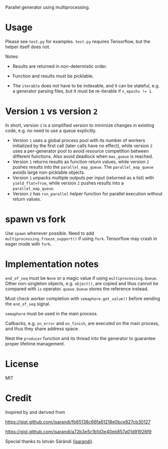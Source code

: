 Parallel generator using multiprocessing.

# Usage

Please see `test.py` for examples. `test.py` requires Tensorflow, but the helper itself does not.

Notes:

- Results are returned in non-determistic order.

- Function and results must be picklable.

- The `iterable` does not have to be indexable, and it can be stateful, e.g. a generator parsing files, but it must be re-iterable if `n_epochs != 1`.

# Version `1` vs version `2`

In short, version `1` is a simplified version to minimize changes in existing code, e.g. no need to use a queue explicitly.

- Version `1` uses a global process pool with its number of workers initialized by the first call (later calls have no effect), while version `2` uses a per-generator pool to avoid resource competition between different functions. Also avoid deadlock when `max_queue` is reached.
- Version `1` returns results as function return values, while version `2` pushes results into the `parallel_map_queue`. The `parallel_map_queue` avoids large non-picklable objects.
- Version `1` unpacks multiple outputs per input (returned as a list) with `yield_flat=True`, while version `2` pushes results into a `parallel_map_queue`.
- Version `2` has `run_parallel` helper function for parallel execution without return values.

# spawn vs fork

Use `spawn` whenever possible. Need to add `multiprocessing.freeze_support()` if using `fork`. Tensorflow may crash in eager mode with `fork`.

# Implementation notes

`end_of_seq` must be `None` or a magic value if using `multiprocessing.Queue`. Other non-singleton objects, e.g. `object()`, are copied and thus cannot be compared with `is` operator. `queue.Queue` stores the reference instead.

Must check worker completion with `semaphore.get_value()` before sending the `end_of_seq` signal.

`semaphore` must be used in the main process.

Callbacks, e.g. `on_error` and `on_finish`, are executed on the main process, and thus they share address space.

Nest the `producer` function and its thread into the generator to guarantee proper lifetime management.

# License

MIT

# Credit

Inspired by and derived from

<https://gist.github.com/isarandi/fb65138c66fa61218e0bce827cb30127>

<https://gist.github.com/isarandi/a72b3e5c1b1d3e40eb857a01d91926f9>

Special thanks to István Sárándi ([isarandi](https://github.com/isarandi)).
